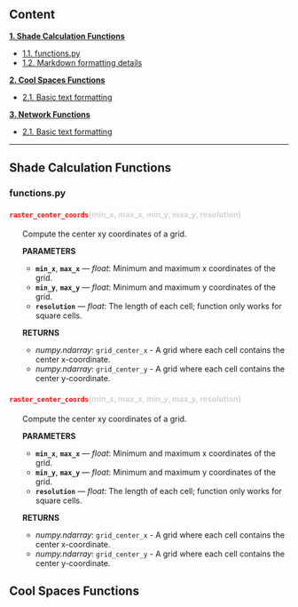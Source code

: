 ## Content

**[1. Shade Calculation Functions](#heading--1)**

  * [1.1. functions.py](#heading--1-1)
  * [1.2. Markdown formatting details](#heading--1-2)

**[2. Cool Spaces Functions](#heading--2)**

  * [2.1. Basic text formatting](#heading--2-1)


**[3. Network Functions](#heading--3)**

  * [2.1. Basic text formatting](#heading--2-1)


----


## Shade Calculation Functions <a name="heading--1"/>

### functions.py
#### <span style="color: red;">`raster_center_coords`</span><span style="color: lightgray;">(min_x, max_x, min_y, max_y, resolution)</span>

<ul>
Compute the center xy coordinates of a grid.

**PARAMETERS**  
- **`min_x`**, **`max_x`** — *float*: Minimum and maximum x coordinates of the grid.
- **`min_y`**, **`max_y`** — *float*: Minimum and maximum y coordinates of the grid.
- **`resolution`** — *float*: The length of each cell; function only works for square cells.

**RETURNS**  
- *numpy.ndarray*: `grid_center_x` - A grid where each cell contains the center x-coordinate.
- *numpy.ndarray*: `grid_center_y` - A grid where each cell contains the center y-coordinate.
</ul>

#### <span style="color: red;">`raster_center_coords`</span><span style="color: lightgray;">(min_x, max_x, min_y, max_y, resolution)</span>

<ul>
Compute the center xy coordinates of a grid.

**PARAMETERS**  
- **`min_x`**, **`max_x`** — *float*: Minimum and maximum x coordinates of the grid.
- **`min_y`**, **`max_y`** — *float*: Minimum and maximum y coordinates of the grid.
- **`resolution`** — *float*: The length of each cell; function only works for square cells.

**RETURNS**  
- *numpy.ndarray*: `grid_center_x` - A grid where each cell contains the center x-coordinate.
- *numpy.ndarray*: `grid_center_y` - A grid where each cell contains the center y-coordinate.
</ul>



## Cool Spaces Functions <a name="heading--2"/>